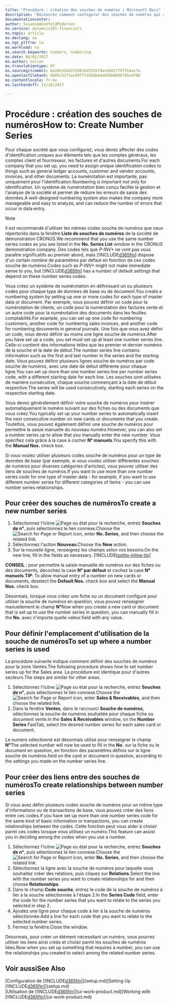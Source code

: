 ```yaml
---
title: "Procédure : création des souches de numéros | Microsoft Docs"
description: "Découvrez comment configurer des souches de numéros qui affectent les codes d'identification uniques aux comptes et aux documents dans Dynamics 365 Business edition."
documentationcenter: 
author: SusanneWindfeldPedersen
ms.service: dynamics365-financials
ms.topic: article
ms.devlang: na
ms.tgt_pltfrm: na
ms.workload: na
ms.search.keywords: numbers, numbering
ms.date: 06/02/2017
ms.author: solsen
ms.translationtype: HT
ms.sourcegitcommit: ba26b354d235981bd7291f9ac6402779f554ac7a
ms.openlocfilehash: 8605c5273ac69ff7a5b8b8dab59b0856795ed706
ms.contentlocale: fr-be
ms.lasthandoff: 11/10/2017

---
```

# <a name="how-to-create-number-series"></a><span data-ttu-id="4f2d5-103">Procédure : création des souches de numéros</span><span class="sxs-lookup"><span data-stu-id="4f2d5-103">How to: Create Number Series</span></span>
<span data-ttu-id="4f2d5-104">Pour chaque société que vous configurez, vous devez affecter des codes d'identification uniques aux éléments tels que les comptes généraux, les comptes client et fournisseur, les factures et d'autres documents.</span><span class="sxs-lookup"><span data-stu-id="4f2d5-104">For each company that you set up, you need to assign unique identification codes to things such as general ledger accounts, customer and vendor accounts, invoices, and other documents.</span></span> <span data-ttu-id="4f2d5-105">La numérotation est importante, pas uniquement pour l'identification.</span><span class="sxs-lookup"><span data-stu-id="4f2d5-105">Numbering is important not only for identification.</span></span> <span data-ttu-id="4f2d5-106">Un système de numérotation bien conçu facilite la gestion et l'analyse de la société et permet de réduire les erreurs de saisie des données.</span><span class="sxs-lookup"><span data-stu-id="4f2d5-106">A well-designed numbering system also makes the company more manageable and easy to analyze, and can reduce the number of errors that occur in data entry.</span></span>

> [!NOTE]  
>   <span data-ttu-id="4f2d5-107">Il est recommandé d'utiliser les mêmes codes souche de numéros que ceux répertoriés dans la fenêtre **Liste de souches de numéros** de la société de démonstration CRONUS.</span><span class="sxs-lookup"><span data-stu-id="4f2d5-107">We recommend that you use the same number series codes as you see listed in the **No. Series List** window in the CRONUS demonstration company.</span></span> <span data-ttu-id="4f2d5-108">Des codes tels que *P-INV+* ne vont pas vous paraître significatifs au premier abord, mais [!INCLUDE[d365fin](includes/d365fin_md.md)] dispose d'un certain nombre de paramètres par défaut en fonction de ces codes souche de numéros.</span><span class="sxs-lookup"><span data-stu-id="4f2d5-108">Codes such as *P-INV+* might not make immediate sense to you, but [!INCLUDE[d365fin](includes/d365fin_md.md)] has a number of default settings that depend on these number series codes.</span></span>

<span data-ttu-id="4f2d5-109">Vous créez un système de numérotation en définissant un ou plusieurs codes pour chaque type de données de base ou de document.</span><span class="sxs-lookup"><span data-stu-id="4f2d5-109">You create a numbering system by setting up one or more codes for each type of master data or document.</span></span> <span data-ttu-id="4f2d5-110">Par exemple, vous pouvez définir un code pour la numérotation de clients, un code pour la numérotation des factures vente et un autre code pour la numérotation des documents dans les feuilles comptabilité.</span><span class="sxs-lookup"><span data-stu-id="4f2d5-110">For example, you can set up one code for numbering customers, another code for numbering sales invoices, and another code for numbering documents in general journals.</span></span> <span data-ttu-id="4f2d5-111">Une fois que vous avez défini un code, vous devez définir au moins une ligne souche de numéros.</span><span class="sxs-lookup"><span data-stu-id="4f2d5-111">After you have set up a code, you set must set up at least one number series line.</span></span> <span data-ttu-id="4f2d5-112">Celle-ci contient des informations telles que les premier et dernier numéros de la souche et la date de début.</span><span class="sxs-lookup"><span data-stu-id="4f2d5-112">The number series line contains information such as the first and last number in the series and the starting date.</span></span> <span data-ttu-id="4f2d5-113">Vous pouvez définir plusieurs lignes souche de numéros par code souche de numéros, avec une date de début différente pour chaque ligne.</span><span class="sxs-lookup"><span data-stu-id="4f2d5-113">You can set up more than one number series line per number series code, with a different starting date for each line.</span></span> <span data-ttu-id="4f2d5-114">Les souches sont utilisées de manière consécutive, chaque souche commençant à la date de début respective.</span><span class="sxs-lookup"><span data-stu-id="4f2d5-114">The series will be used consecutively, starting each series on the respective starting date.</span></span>

<span data-ttu-id="4f2d5-115">Vous devez généralement définir votre souche de numéros pour insérer automatiquement le numéro suivant sur des fiches ou des documents que vous créez.</span><span class="sxs-lookup"><span data-stu-id="4f2d5-115">You typically set up your number series to automatically insert the next consecutive number on new cards or documents that you create.</span></span> <span data-ttu-id="4f2d5-116">Toutefois, vous pouvez également définir une souche de numéros pour permettre la saisie manuelle du nouveau numéro.</span><span class="sxs-lookup"><span data-stu-id="4f2d5-116">However, you can also set a number series up to allow that you manually enter the new number.</span></span> <span data-ttu-id="4f2d5-117">Vous spécifiez cela grâce à la case à cocher **N° manuels**.</span><span class="sxs-lookup"><span data-stu-id="4f2d5-117">You specify this with the **Manual Nos.** check box.</span></span>

<span data-ttu-id="4f2d5-118">Si vous voulez utiliser plusieurs codes souche de numéros pour un type de données de base (par exemple, si vous voulez utiliser différentes souches de numéros pour diverses catégories d'articles), vous pouvez utiliser des liens de souches de numéros.</span><span class="sxs-lookup"><span data-stu-id="4f2d5-118">If you want to use more than one number series code for one type of master data - for example, if you want to use different number series for different categories of items - you can use number series relationships.</span></span>

## <a name="to-create-a-new-number-series"></a><span data-ttu-id="4f2d5-119">Pour créer des souches de numéros</span><span class="sxs-lookup"><span data-stu-id="4f2d5-119">To create a new number series</span></span>
1. <span data-ttu-id="4f2d5-120">Sélectionnez l'icône ![Page ou état pour la recherche](media/ui-search/search_small.png "icône"), entrez **Souches de n°**, puis sélectionnez le lien connexe.</span><span class="sxs-lookup"><span data-stu-id="4f2d5-120">Choose the ![Search for Page or Report](media/ui-search/search_small.png "Search for Page or Report icon") icon, enter **No. Series**, and then choose the related link.</span></span>
2. <span data-ttu-id="4f2d5-121">Sélectionnez l'action **Nouveau**.</span><span class="sxs-lookup"><span data-stu-id="4f2d5-121">Choose the **New** action.</span></span>
3. <span data-ttu-id="4f2d5-122">Sur la nouvelle ligne, renseignez les champs selon vos besoins.</span><span class="sxs-lookup"><span data-stu-id="4f2d5-122">On the new line, fill in the fields as necessary.</span></span> [!INCLUDE[tooltip-inline-tip](includes/tooltip-inline-tip_md.md)]

<span data-ttu-id="4f2d5-123">**CONSEIL** : pour permettre la saisie manuelle de numéros sur des fiches ou des documents, décochez la case **N° par défaut** et cochez la case **N° manuels**.</span><span class="sxs-lookup"><span data-stu-id="4f2d5-123">**TIP**: To allow manual entry of a number on new cards or documents, deselect the **Default Nos.** check box and select the **Manual Nos.** check box.</span></span>

<span data-ttu-id="4f2d5-124">Désormais, lorsque vous créez une fiche ou un document configuré pour utiliser la souche de numéros en question, vous pouvez renseigner manuellement le champ **N°**</span><span class="sxs-lookup"><span data-stu-id="4f2d5-124">Now when you create a new card or document that is set up to use the number series in question, you can manually fill in the **No.**</span></span> <span data-ttu-id="4f2d5-125">avec n'importe quelle valeur.</span><span class="sxs-lookup"><span data-stu-id="4f2d5-125">field with any value.</span></span>  

## <a name="to-set-up-where-a-number-series-is-used"></a><span data-ttu-id="4f2d5-126">Pour définir l'emplacement d'utilisation de la souche de numéros</span><span class="sxs-lookup"><span data-stu-id="4f2d5-126">To set up where a number series is used</span></span>
<span data-ttu-id="4f2d5-127">La procédure suivante indique comment définir des souches de numéros pour la zone Ventes.</span><span class="sxs-lookup"><span data-stu-id="4f2d5-127">The following procedure shows how to set number series up for the Sales area.</span></span> <span data-ttu-id="4f2d5-128">La procédure est identique pour d'autres secteurs.</span><span class="sxs-lookup"><span data-stu-id="4f2d5-128">The steps are similar for other areas.</span></span>
1. <span data-ttu-id="4f2d5-129">Sélectionnez l'icône ![Page ou état pour la recherche](media/ui-search/search_small.png "icône"), entrez **Souches de n°**, puis sélectionnez le lien connexe.</span><span class="sxs-lookup"><span data-stu-id="4f2d5-129">Choose the ![Search for Page or Report](media/ui-search/search_small.png "Search for Page or Report icon") icon, enter **Sales & Receivables**, and then choose the related link.</span></span>
2. <span data-ttu-id="4f2d5-130">Dans la fenêtre **Ventes**, dans le raccourci **Souche de numéros**, sélectionnez la souche de numéros souhaitée pour chaque fiche ou document vente.</span><span class="sxs-lookup"><span data-stu-id="4f2d5-130">In the **Sales & Receivables** window, on the **Number Series** FastTab, select the desired number series for each sales card or document.</span></span>

<span data-ttu-id="4f2d5-131">Le numéro sélectionné est désormais utilisé pour renseigner le champ **N°**</span><span class="sxs-lookup"><span data-stu-id="4f2d5-131">The selected number will now be used to fill in the **No.**</span></span> <span data-ttu-id="4f2d5-132">sur la fiche ou le document en question, en fonction des paramètres définis sur la ligne souche de numéros.</span><span class="sxs-lookup"><span data-stu-id="4f2d5-132">field on the card or document in question, according to the settings you made on the number series line.</span></span>

## <a name="to-create-relationships-between-number-series"></a><span data-ttu-id="4f2d5-133">Pour créer des liens entre des souches de numéros</span><span class="sxs-lookup"><span data-stu-id="4f2d5-133">To create relationships between number series</span></span>
<span data-ttu-id="4f2d5-134">Si vous avez défini plusieurs codes souche de numéros pour un même type d'informations ou de transactions de base, vous pouvez créer des liens entre ces codes.</span><span class="sxs-lookup"><span data-stu-id="4f2d5-134">If you have set up more than one number series code for the same kind of basic information or transactions, you can create relationships between the codes.</span></span> <span data-ttu-id="4f2d5-135">Cette fonction peut vous aider à choisir parmi ces codes lorsque vous utilisez un numéro.</span><span class="sxs-lookup"><span data-stu-id="4f2d5-135">This feature can assist you in deciding among the codes when you use a number.</span></span>

1. <span data-ttu-id="4f2d5-136">Sélectionnez l'icône ![Page ou état pour la recherche](media/ui-search/search_small.png "icône"), entrez **Souches de n°**, puis sélectionnez le lien connexe.</span><span class="sxs-lookup"><span data-stu-id="4f2d5-136">Choose the ![Search for Page or Report](media/ui-search/search_small.png "Search for Page or Report icon") icon, enter **No. Series**, and then choose the related link.</span></span>
2. <span data-ttu-id="4f2d5-137">Sélectionnez la ligne avec la souche de numéros pour laquelle vous souhaitez créer des relations, puis cliquez sur **Relations**.</span><span class="sxs-lookup"><span data-stu-id="4f2d5-137">Select the line with the number series you want to create relationships for and then choose **Relationships**.</span></span>
3. <span data-ttu-id="4f2d5-138">Dans le champ **Code souche**, entrez le code de la souche de numéros à lier à la souche sélectionnée à l'étape 2.</span><span class="sxs-lookup"><span data-stu-id="4f2d5-138">In the **Series Code** field, enter the code for the number series that you want to relate to the series you selected in step 2.</span></span>
4. <span data-ttu-id="4f2d5-139">Ajoutez une ligne pour chaque code à lier à la souche de numéros sélectionnée.</span><span class="sxs-lookup"><span data-stu-id="4f2d5-139">Add a line for each code that you want to relate to the selected number series.</span></span>
5. <span data-ttu-id="4f2d5-140">Fermez la fenêtre.</span><span class="sxs-lookup"><span data-stu-id="4f2d5-140">Close the window.</span></span>

<span data-ttu-id="4f2d5-141">Désormais, pour créer un élément nécessitant un numéro, vous pourrez utiliser les liens ainsi créés et choisir parmi les souches de numéros liées.</span><span class="sxs-lookup"><span data-stu-id="4f2d5-141">Now when you set up something that requires a number, you can use the relationships you created to select among the related number series.</span></span>

## <a name="see-also"></a><span data-ttu-id="4f2d5-142">Voir aussi</span><span class="sxs-lookup"><span data-stu-id="4f2d5-142">See Also</span></span>
<span data-ttu-id="4f2d5-143">[Configuration de [!INCLUDE[d365fin](includes/d365fin_md.md)]](setup.md)</span><span class="sxs-lookup"><span data-stu-id="4f2d5-143">[Setting Up [!INCLUDE[d365fin](includes/d365fin_md.md)]](setup.md)</span></span>  
<span data-ttu-id="4f2d5-144">[Utilisation de [!INCLUDE[d365fin](includes/d365fin_md.md)]](ui-work-product.md)</span><span class="sxs-lookup"><span data-stu-id="4f2d5-144">[Working with [!INCLUDE[d365fin](includes/d365fin_md.md)]](ui-work-product.md)</span></span>  

